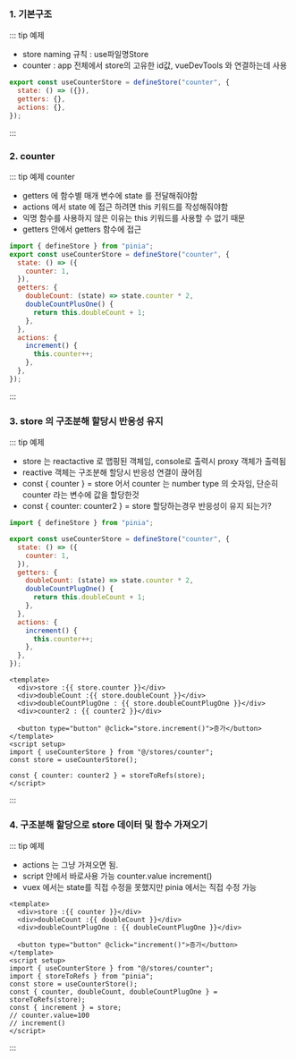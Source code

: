 ### 1. 기본구조
::: tip 예제
- store naming 규칙 : use파일명Store
- counter : app 전체에서 store의 고유한 id값, vueDevTools 와 연결하는데 사용


```js [@/stores/counter.js]
export const useCounterStore = defineStore("counter", {
  state: () => ({}),
  getters: {},
  actions: {},
});
```
:::


### 2. counter

::: tip 예제 counter

- getters 에 함수별 매개 변수에 state 를 전달해줘야함
- actions 에서 state 에 접근 하려면 this 키워드를 작성해줘야함
- 익명 함수를 사용하지 않은 이유는 this 키워드를 사용할 수 없기 때문
- getters 안에서 getters 함수에 접근

```js
import { defineStore } from "pinia";
export const useCounterStore = defineStore("counter", {
  state: () => ({
    counter: 1,
  }),
  getters: {
    doubleCount: (state) => state.counter * 2,
    doubleCountPlusOne() {
      return this.doubleCount + 1;
    },
  },
  actions: {
    increment() {
      this.counter++;
    },
  },
});
```

:::

### 3. store 의 구조분해 할당시 반응성 유지

::: tip 예제
- store 는 reactactive 로 맵핑된 객체임, console로 출력시 proxy 객체가 출력됨
- reactive 객체는 구조분해 할당시 반응성 연결이 끊어짐
- const { counter } = store 어서 counter 는 number type 의 숫자임, 단순히 counter 라는 변수에 값을 할당한것
- const { counter: counter2 } = store 할당하는경우 반응성이 유지 되는가?

```js [@/stores/counter.js]
import { defineStore } from "pinia";

export const useCounterStore = defineStore("counter", {
  state: () => ({
    counter: 1,
  }),
  getters: {
    doubleCount: (state) => state.counter * 2,
    doubleCountPlugOne() {
      return this.doubleCount + 1;
    },
  },
  actions: {
    increment() {
      this.counter++;
    },
  },
});
```

```vue [@/views/counterView.vue]
<template>
  <div>store :{{ store.counter }}</div>
  <div>doubleCount :{{ store.doubleCount }}</div>
  <div>doubleCountPlugOne : {{ store.doubleCountPlugOne }}</div>
  <div>counter2 : {{ counter2 }}</div>

  <button type="button" @click="store.increment()">증가</button>
</template>
<script setup>
import { useCounterStore } from "@/stores/counter";
const store = useCounterStore();

const { counter: counter2 } = storeToRefs(store);
</script>
```
:::

### 4. 구조분해 할당으로 store 데이터 및 함수 가져오기
::: tip 예제 
- actions 는 그냥 가져오면 됨.
- script 안에서 바로사용 가능 counter.value increment()
- vuex 에서는 state를 직접 수정을 못했지만 pinia 에서는 직접 수정 가능

```vue
<template>
  <div>store :{{ counter }}</div>
  <div>doubleCount :{{ doubleCount }}</div>
  <div>doubleCountPlugOne : {{ doubleCountPlugOne }}</div>

  <button type="button" @click="increment()">증가</button>
</template>
<script setup>
import { useCounterStore } from "@/stores/counter";
import { storeToRefs } from "pinia";
const store = useCounterStore();
const { counter, doubleCount, doubleCountPlugOne } = storeToRefs(store);
const { increment } = store;
// counter.value=100
// increment()
</script>
```
:::
